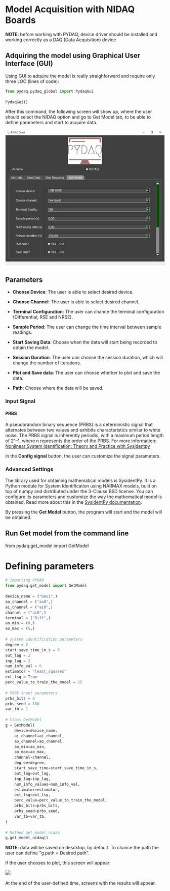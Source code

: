 # Model Acquisition with NIDAQ Boards

**NOTE**: before working with PYDAQ, device driver should be installed and working correctly as a DAQ (Data Acquisition) device

## Adquiring the model using Graphical User Interface (GUI)

Using GUI to adquire the model is really straighforward and require only three LOC (lines of code):

```python
from pydaq.pydaq_global import PydaqGui

PydaqGui()
```
After this command, the following screen will show up, where the user should select the NIDAQ option and go to Get Model tab, to be able to define parameters and start to acquire data.

![](img/get_model_nidaq.jpg)

## Parameters

 - **Choose Device**: The user is able to select desired device.

 - **Choose Channel**: The user is able to select desired channel.

 - **Terminal Configuration**: The user can chance the terminal configuration (Differential, RSE and NRSE).

 - **Sample Period**: The user can change the time interval between sample readings.

 - **Start Saving Data**: Choose when the data will start being recorded to obtain the model.

 - **Session Duration**: The user can choose the session duration, which will change the number of iterations.

 - **Plot and Save data**: The user can choose whether to plot and save the data.

 - **Path**: Choose where the data will be saved.

### Input Signal
#### PRBS
A pseudorandom binary sequence (PRBS) is a deterministic signal that alternates between two values and exhibits characteristics similar to white noise. The PRBS signal is inherently periodic, with a maximum period length of 2ⁿ–1, where n represents the order of the PRBS.
For more information: [Nonlinear System Identification: Theory and Practice with Sysidentpy](https://sysidentpy.org/book/0%20-%20Preface/)

In the **Config signal** button, the user can customize the signal parameters.

### Advanced Settings
The library used for obtaining mathematical models is SysidentPy. It is a Python module for System Identification using NARMAX models, built on top of numpy and distributed under the 3-Clause BSD license. You can configure its parameters and customize the way the mathematical model is obtained. Read more about this in the [SysidentPy documentation](https://sysidentpy.org/).

By pressing the **Get Model** button, the program will start and the model will be obtained.

## Run Get model from the command line
from pydaq.get_model import GetModel


# Defining parameters
```python
# Importing PYDAQ
from pydaq.get_model import GetModel

device_name = ("Dev1",)
ao_channel = ("ao0",)
ai_channel = ("ai0",)
channel = ("ai0",)
terminal = ("Diff",)
ao_min = (0,)
ao_max = (5,)

# system identification parameters
degree = 2
start_save_time_in_s = 0
out_lag = 2
inp_lag = 2
num_info_val = 6
estimator = "least_squares"
ext_lsq = True
perc_value_to_train_the_model = 15

# PRBS input parameters
prbs_bits = 6
prbs_seed = 100
var_tb = 1

# Class GetModel
g = GetModel(
    device=device_name,
    ai_channel=ai_channel,
    ao_channel=ao_channel,
    ao_min=ao_min,
    ao_max=ao_max,
    channel=channel,
    degree=degree,
    start_save_time=start_save_time_in_s,
    out_lag=out_lag,
    inp_lag=inp_lag,
    num_info_values=num_info_val,
    estimator=estimator,
    ext_lsq=ext_lsq,
    perc_value=perc_value_to_train_the_model,
    prbs_bits=prbs_bits,
    prbs_seed=prbs_seed,
    var_tb=var_tb,
)

# Method get_model_nidaq
g.get_model_nidaq()
```
**NOTE**: data will be saved on descktop, by default. To chance the path the user can define "g.path = Desired path".

If the user chooses to plot, this screen will appear:

![](img/adquired_data_arduino_getmodel.PNG)

At the end of the user-defined time, screens with the results will appear.


<Colocar gif mostrando o uso no final>
